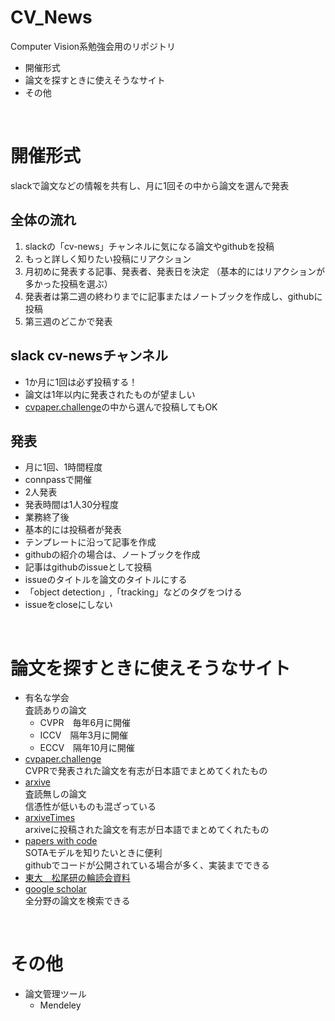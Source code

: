 # CV_News
Computer Vision系勉強会用のリポジトリ

- 開催形式
- 論文を探すときに使えそうなサイト
- その他

<br>

# 開催形式
slackで論文などの情報を共有し、月に1回その中から論文を選んで発表  

## 全体の流れ
1. slackの「cv-news」チャンネルに気になる論文やgithubを投稿
2. もっと詳しく知りたい投稿にリアクション
3. 月初めに発表する記事、発表者、発表日を決定 （基本的にはリアクションが多かった投稿を選ぶ）  
4. 発表者は第二週の終わりまでに記事またはノートブックを作成し、githubに投稿
5. 第三週のどこかで発表

## slack cv-newsチャンネル
- 1か月に1回は必ず投稿する！
- 論文は1年以内に発表されたものが望ましい
- [cvpaper.challenge](http://xpaperchallenge.org/cv/resources)の中から選んで投稿してもOK

## 発表
- 月に1回、1時間程度
- connpassで開催
- 2人発表
- 発表時間は1人30分程度
- 業務終了後
- 基本的には投稿者が発表
- テンプレートに沿って記事を作成
- githubの紹介の場合は、ノートブックを作成
- 記事はgithubのissueとして投稿
- issueのタイトルを論文のタイトルにする
- 「object detection」,「tracking」などのタグをつける
- issueをcloseにしない
  
<br>

# 論文を探すときに使えそうなサイト
- 有名な学会  
  査読ありの論文
   - CVPR　毎年6月に開催
   - ICCV　隔年3月に開催
   - ECCV　隔年10月に開催
- [cvpaper.challenge](http://xpaperchallenge.org/cv/resources)  
  CVPRで発表された論文を有志が日本語でまとめてくれたもの
- [arxive](https://arxiv.org/)  
  査読無しの論文  
  信憑性が低いものも混ざっている
- [arxiveTimes](https://github.com/arXivTimes/arXivTimes)  
  arxiveに投稿された論文を有志が日本語でまとめてくれたもの
- [papers with code](https://paperswithcode.com/)  
  SOTAモデルを知りたいときに便利  
  githubでコードが公開されている場合が多く、実装までできる
- [東大　松尾研の輪読会資料](https://deeplearning.jp/seminar-2/)
- [google scholar](https://scholar.google.co.jp/schhp?hl=ja)  
  全分野の論文を検索できる

<br>

# その他
- 論文管理ツール
  - Mendeley
